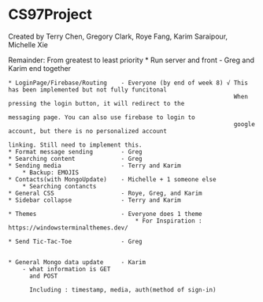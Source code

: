 # CS97Project
Created by Terry Chen, Gregory Clark, Roye Fang, Karim Saraipour, Michelle Xie

Remainder: From greatest to least priority
    * Run server and front          - Greg and Karim
      end together

    * LoginPage/Firebase/Routing    - Everyone (by end of week 8) √ This has been implemented but not fully funcitonal
                                                                    When pressing the login button, it will redirect to the
                                                                    messaging page. You can also use firebase to login to 
                                                                    google account, but there is no personalized account
                                                                    linking. Still need to implement this.
    * Format message sending        - Greg
    * Searching content             - Greg
    * Sending media                 - Terry and Karim
        * Backup: EMOJIS
    * Contacts(with MongoUpdate)    - Michelle + 1 someone else 
        * Searching contancts
    * General CSS                   - Roye, Greg, and Karim
    * Sidebar collapse              - Terry and Karim

    * Themes                        - Everyone does 1 theme
                                        * For Inspiration : https://windowsterminalthemes.dev/

    * Send Tic-Tac-Toe              - Greg


    * General Mongo data update     - Karim 
        - what information is GET
          and POST

          Including : timestamp, media, auth(method of sign-in)
